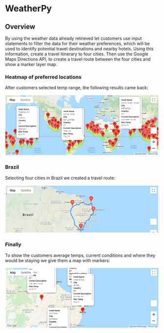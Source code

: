 # WeatherPy

##  Overview

By using the weather data already retrieved let customers use input statements to filter the data for their weather preferences, which will be used to identify potential travel destinations and nearby hotels. Using this information, create a travel itinerary to four cities.  Then use the Google Maps Directions API, to create a travel route between the four cities and show a marker layer map.

###  Heatmap of preferred locations

After customers selected temp range, the following results came back:

![](Vacation_Search/WeatherPy_vacation_map.PNG)

###  Brazil

Selecting four cities in Brazil we created a travel route:

![](Vacation_Itinerary/WeatherPy_travel_map.PNG)

###  Finally

To show the customers average temps, current conditions and where they would be staying we give them a map with markers:

![](Vacation_Itinerary/WeatherPy_travel_map_markers.PNG)

